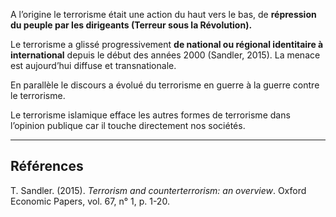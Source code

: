 A l’origine le terrorisme était une action du haut vers le bas, de **répression du peuple par les dirigeants (Terreur sous la Révolution).**

Le terrorisme a glissé progressivement **de national ou régional identitaire à international** depuis le début des années 2000 (Sandler, 2015). La menace est aujourd’hui diffuse et transnationale.

En parallèle le discours a évolué du terrorisme en guerre à la guerre contre le terrorisme.

Le terrorisme islamique efface les autres formes de terrorisme dans l’opinion publique car il touche directement nos sociétés.

---

## Références

T. Sandler. (2015). _Terrorism and counterterrorism: an overview_. Oxford Economic Papers, vol. 67, n° 1, p. 1-20.
